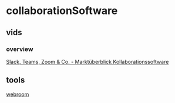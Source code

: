# collaborationSoftware

## vids
### overview
[Slack, Teams, Zoom & Co. - Marktüberblick Kollaborationssoftware](https://youtu.be/33xuGjtGOC0)

## tools
[webroom](https://webroom.net/)  

